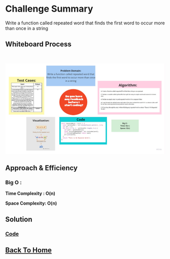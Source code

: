 # Challenge Summary
<!-- Description of the challenge -->
Write a function called repeated word that finds the first word to occur more than once in a string

## Whiteboard Process
<!-- Embedded whiteboard image -->

<br>

![](./RepeatedWord-Whiteboard.jpg)

## Approach & Efficiency
<!-- What approach did you take? Why? What is the Big O space/time for this approach? -->

### **Big O :**

**Time Complexity : O(n)**

**Space Complexity: O(n)**

## Solution
<!-- Show how to run your code, and examples of it in action -->

### [**Code**](./repeatedWord.js)

## [Back To Home](../../../README.md)

